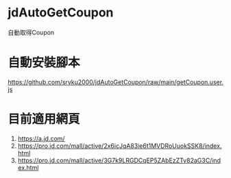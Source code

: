 # jdAutoGetCoupon
自動取得Coupon

# 自動安裝腳本
 https://github.com/sryku2000/jdAutoGetCoupon/raw/main/getCoupon.user.js

# 目前適用網頁
1. https://a.jd.com/
2. https://pro.jd.com/mall/active/2x6icJqA83ie6t1MVDRoUuokSSK8/index.html
3. https://pro.jd.com/mall/active/3G7k9LRGDCqEP5ZAbEzZTv82aG3C/index.html